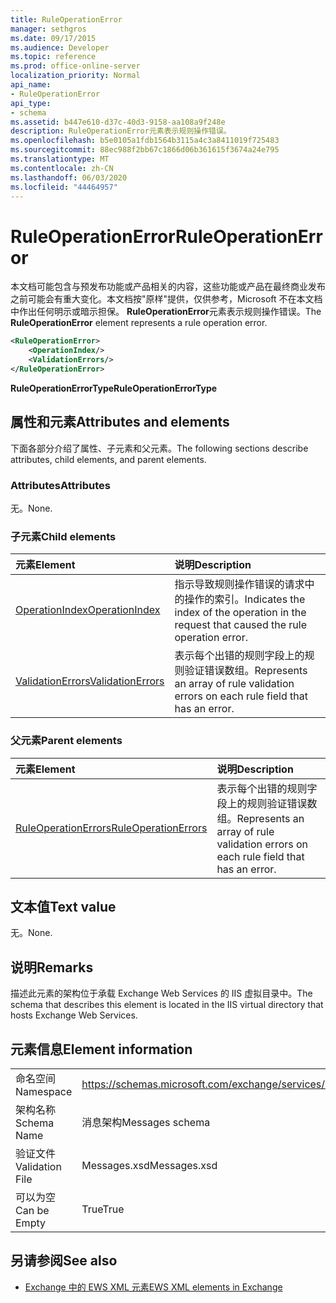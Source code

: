 ```yaml
---
title: RuleOperationError
manager: sethgros
ms.date: 09/17/2015
ms.audience: Developer
ms.topic: reference
ms.prod: office-online-server
localization_priority: Normal
api_name:
- RuleOperationError
api_type:
- schema
ms.assetid: b447e610-d37c-40d3-9158-aa108a9f248e
description: RuleOperationError元素表示规则操作错误。
ms.openlocfilehash: b5e0105a1fdb1564b3115a4c3a8411019f725483
ms.sourcegitcommit: 88ec988f2bb67c1866d06b361615f3674a24e795
ms.translationtype: MT
ms.contentlocale: zh-CN
ms.lasthandoff: 06/03/2020
ms.locfileid: "44464957"
---
```

# <a name="ruleoperationerror"></a><span data-ttu-id="b8930-103">RuleOperationError</span><span class="sxs-lookup"><span data-stu-id="b8930-103">RuleOperationError</span></span>

<span data-ttu-id="b8930-104">本文档可能包含与预发布功能或产品相关的内容，这些功能或产品在最终商业发布之前可能会有重大变化。本文档按"原样"提供，仅供参考，Microsoft 不在本文档中作出任何明示或暗示担保。 **RuleOperationError**元素表示规则操作错误。</span><span class="sxs-lookup"><span data-stu-id="b8930-104">The **RuleOperationError** element represents a rule operation error.</span></span> 
  
```XML
<RuleOperationError>
    <OperationIndex/>
    <ValidationErrors/>
</RuleOperationError>
```

 <span data-ttu-id="b8930-105">**RuleOperationErrorType**</span><span class="sxs-lookup"><span data-stu-id="b8930-105">**RuleOperationErrorType**</span></span>
## <a name="attributes-and-elements"></a><span data-ttu-id="b8930-106">属性和元素</span><span class="sxs-lookup"><span data-stu-id="b8930-106">Attributes and elements</span></span>

<span data-ttu-id="b8930-107">下面各部分介绍了属性、子元素和父元素。</span><span class="sxs-lookup"><span data-stu-id="b8930-107">The following sections describe attributes, child elements, and parent elements.</span></span>
  
### <a name="attributes"></a><span data-ttu-id="b8930-108">Attributes</span><span class="sxs-lookup"><span data-stu-id="b8930-108">Attributes</span></span>

<span data-ttu-id="b8930-109">无。</span><span class="sxs-lookup"><span data-stu-id="b8930-109">None.</span></span>
  
### <a name="child-elements"></a><span data-ttu-id="b8930-110">子元素</span><span class="sxs-lookup"><span data-stu-id="b8930-110">Child elements</span></span>

|<span data-ttu-id="b8930-111">**元素**</span><span class="sxs-lookup"><span data-stu-id="b8930-111">**Element**</span></span>|<span data-ttu-id="b8930-112">**说明**</span><span class="sxs-lookup"><span data-stu-id="b8930-112">**Description**</span></span>|
|:-----|:-----|
|[<span data-ttu-id="b8930-113">OperationIndex</span><span class="sxs-lookup"><span data-stu-id="b8930-113">OperationIndex</span></span>](operationindex.md) <br/> |<span data-ttu-id="b8930-114">指示导致规则操作错误的请求中的操作的索引。</span><span class="sxs-lookup"><span data-stu-id="b8930-114">Indicates the index of the operation in the request that caused the rule operation error.</span></span>  <br/> |
|[<span data-ttu-id="b8930-115">ValidationErrors</span><span class="sxs-lookup"><span data-stu-id="b8930-115">ValidationErrors</span></span>](validationerrors.md) <br/> |<span data-ttu-id="b8930-116">表示每个出错的规则字段上的规则验证错误数组。</span><span class="sxs-lookup"><span data-stu-id="b8930-116">Represents an array of rule validation errors on each rule field that has an error.</span></span>  <br/> |
   
### <a name="parent-elements"></a><span data-ttu-id="b8930-117">父元素</span><span class="sxs-lookup"><span data-stu-id="b8930-117">Parent elements</span></span>

|<span data-ttu-id="b8930-118">**元素**</span><span class="sxs-lookup"><span data-stu-id="b8930-118">**Element**</span></span>|<span data-ttu-id="b8930-119">**说明**</span><span class="sxs-lookup"><span data-stu-id="b8930-119">**Description**</span></span>|
|:-----|:-----|
|[<span data-ttu-id="b8930-120">RuleOperationErrors</span><span class="sxs-lookup"><span data-stu-id="b8930-120">RuleOperationErrors</span></span>](ruleoperationerrors.md) <br/> |<span data-ttu-id="b8930-121">表示每个出错的规则字段上的规则验证错误数组。</span><span class="sxs-lookup"><span data-stu-id="b8930-121">Represents an array of rule validation errors on each rule field that has an error.</span></span>  <br/> |
   
## <a name="text-value"></a><span data-ttu-id="b8930-122">文本值</span><span class="sxs-lookup"><span data-stu-id="b8930-122">Text value</span></span>

<span data-ttu-id="b8930-123">无。</span><span class="sxs-lookup"><span data-stu-id="b8930-123">None.</span></span>
  
## <a name="remarks"></a><span data-ttu-id="b8930-124">说明</span><span class="sxs-lookup"><span data-stu-id="b8930-124">Remarks</span></span>

<span data-ttu-id="b8930-125">描述此元素的架构位于承载 Exchange Web Services 的 IIS 虚拟目录中。</span><span class="sxs-lookup"><span data-stu-id="b8930-125">The schema that describes this element is located in the IIS virtual directory that hosts Exchange Web Services.</span></span>
  
## <a name="element-information"></a><span data-ttu-id="b8930-126">元素信息</span><span class="sxs-lookup"><span data-stu-id="b8930-126">Element information</span></span>

|||
|:-----|:-----|
|<span data-ttu-id="b8930-127">命名空间</span><span class="sxs-lookup"><span data-stu-id="b8930-127">Namespace</span></span>  <br/> |https://schemas.microsoft.com/exchange/services/2006/messages  <br/> |
|<span data-ttu-id="b8930-128">架构名称</span><span class="sxs-lookup"><span data-stu-id="b8930-128">Schema Name</span></span>  <br/> |<span data-ttu-id="b8930-129">消息架构</span><span class="sxs-lookup"><span data-stu-id="b8930-129">Messages schema</span></span>  <br/> |
|<span data-ttu-id="b8930-130">验证文件</span><span class="sxs-lookup"><span data-stu-id="b8930-130">Validation File</span></span>  <br/> |<span data-ttu-id="b8930-131">Messages.xsd</span><span class="sxs-lookup"><span data-stu-id="b8930-131">Messages.xsd</span></span>  <br/> |
|<span data-ttu-id="b8930-132">可以为空</span><span class="sxs-lookup"><span data-stu-id="b8930-132">Can be Empty</span></span>  <br/> |<span data-ttu-id="b8930-133">True</span><span class="sxs-lookup"><span data-stu-id="b8930-133">True</span></span>  <br/> |
   
## <a name="see-also"></a><span data-ttu-id="b8930-134">另请参阅</span><span class="sxs-lookup"><span data-stu-id="b8930-134">See also</span></span>



- [<span data-ttu-id="b8930-135">Exchange 中的 EWS XML 元素</span><span class="sxs-lookup"><span data-stu-id="b8930-135">EWS XML elements in Exchange</span></span>](ews-xml-elements-in-exchange.md)

